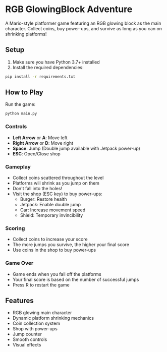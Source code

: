 # RGB GlowingBlock Adventure

A Mario-style platformer game featuring an RGB glowing block as the main character. Collect coins, buy power-ups, and survive as long as you can on shrinking platforms!

## Setup

1. Make sure you have Python 3.7+ installed
2. Install the required dependencies:
```bash
pip install -r requirements.txt
```

## How to Play

Run the game:
```bash
python main.py
```

### Controls

- **Left Arrow** or **A**: Move left
- **Right Arrow** or **D**: Move right
- **Space**: Jump (Double jump available with Jetpack power-up)
- **ESC**: Open/Close shop

### Gameplay

- Collect coins scattered throughout the level
- Platforms will shrink as you jump on them
- Don't fall into the holes!
- Visit the shop (ESC key) to buy power-ups:
  - Burger: Restore health
  - Jetpack: Enable double jump
  - Car: Increase movement speed
  - Shield: Temporary invincibility

### Scoring

- Collect coins to increase your score
- The more jumps you survive, the higher your final score
- Use coins in the shop to buy power-ups

### Game Over

- Game ends when you fall off the platforms
- Your final score is based on the number of successful jumps
- Press R to restart the game

## Features

- RGB glowing main character
- Dynamic platform shrinking mechanics
- Coin collection system
- Shop with power-ups
- Jump counter
- Smooth controls
- Visual effects 